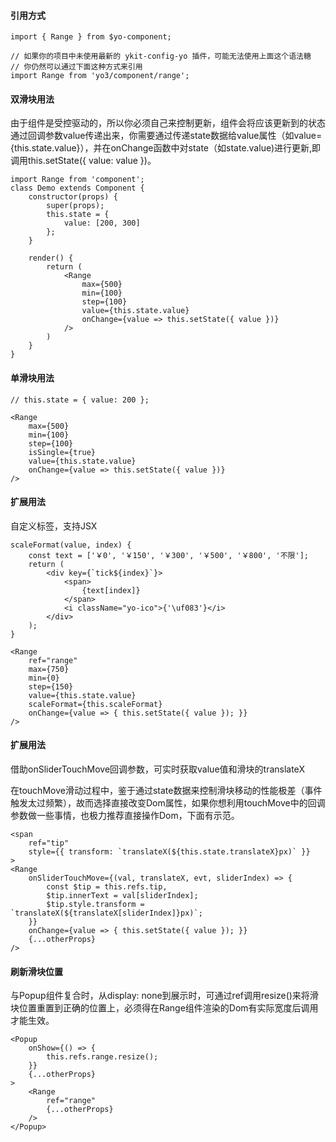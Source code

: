 #### 引用方式

```
import { Range } from $yo-component;

// 如果你的项目中未使用最新的 ykit-config-yo 插件，可能无法使用上面这个语法糖
// 你仍然可以通过下面这种方式来引用
import Range from 'yo3/component/range';
```

#### 双滑块用法

由于组件是受控驱动的，所以你必须自己来控制更新，组件会将应该更新到的状态通过回调参数value传递出来，你需要通过传递state数据给value属性（如value={this.state.value}），并在onChange函数中对state（如state.value)进行更新,即调用this.setState({ value: value })。

```
import Range from 'component';
class Demo extends Component {
    constructor(props) {
        super(props);
        this.state = {
            value: [200, 300]
        };
    }

    render() {
        return (
            <Range
                max={500}
                min={100}
                step={100}
                value={this.state.value}
                onChange={value => this.setState({ value })}
            />
        )
    }
}
```

#### 单滑块用法

```
// this.state = { value: 200 };

<Range
    max={500}
    min={100}
    step={100}
    isSingle={true}
    value={this.state.value}
    onChange={value => this.setState({ value })}
/>
```

#### 扩展用法
自定义标签，支持JSX

```
scaleFormat(value, index) {
    const text = ['￥0', '￥150', '￥300', '￥500', '￥800', '不限'];
    return (
        <div key={`tick${index}`}>
            <span>
                {text[index]}
            </span>
            <i className="yo-ico">{'\uf083'}</i>
        </div>
    );
}

<Range
    ref="range"
    max={750}
    min={0}
    step={150}
    value={this.state.value}
    scaleFormat={this.scaleFormat}
    onChange={value => { this.setState({ value }); }}
/>
```
#### 扩展用法

借助onSliderTouchMove回调参数，可实时获取value值和滑块的translateX

在touchMove滑动过程中，鉴于通过state数据来控制滑块移动的性能极差（事件触发太过频繁），故而选择直接改变Dom属性，如果你想利用touchMove中的回调参数做一些事情，也极力推荐直接操作Dom，下面有示范。

```
<span
    ref="tip"
    style={{ transform: `translateX(${this.state.translateX}px)` }}
>
<Range
    onSliderTouchMove={(val, translateX, evt, sliderIndex) => {
        const $tip = this.refs.tip,
        $tip.innerText = val[sliderIndex];
        $tip.style.transform = `translateX(${translateX[sliderIndex]}px)`;
    }}
    onChange={value => { this.setState({ value }); }}
    {...otherProps}
/>
```

#### 刷新滑块位置

与Popup组件复合时，从display: none到展示时，可通过ref调用resize()来将滑块位置重置到正确的位置上，必须得在Range组件渲染的Dom有实际宽度后调用才能生效。

```
<Popup
    onShow={() => {
        this.refs.range.resize();
    }}
    {...otherProps}
>
    <Range
        ref="range"
        {...otherProps}
    />
</Popup>
```

